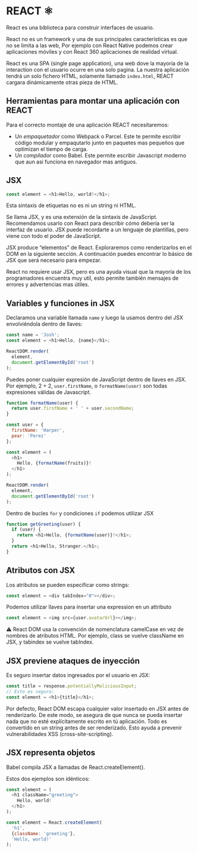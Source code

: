 # REACT ⚛️

React es una biblioteca para construir interfaces de usuario.

React no es un framework y una de sus principales características es que no se limita a las web, 
Por ejemplo con React Native podemos crear aplicaciones móviles y con React 360 aplicaciones de realidad virtual.

React es una SPA (single page application), una web dove la mayoría de la interaction con el usuario ocurre en una solo pagina. La nuestra aplicación tendrá un solo fichero HTML, solamente llamado `index.html`, REACT cargara dinámicamente otras pieza de HTML.

## Herramientas para montar una aplicación con REACT

Para el correcto montaje de una aplicación REACT necesitaremos:

- Un *empaquetador* como Webpack o Parcel. Este te permite escribir código modular y empaqutarlo junto en paquetes mas pequeños que optimizan el tiempo de carga.
- Un *compilador* como Babel. Este permite escribir Javascript moderno que aun asi funciona en navegador mas antiguos.

## JSX

```js
const element = <h1>Hello, world!</h1>;
```

Esta sintaxis de etiquetas no es ni un string ni HTML.

Se llama JSX, y es una extensión de la sintaxis de JavaScript. Recomendamos usarlo con React para describir cómo debería ser la interfaz de usuario. JSX puede recordarte a un lenguaje de plantillas, pero viene con todo el poder de JavaScript.

JSX produce “elementos” de React. Exploraremos como renderizarlos en el DOM en la siguiente sección. A continuación puedes encontrar lo básico de JSX que será necesario para empezar.

React no requiere usar JSX, pero es una ayuda visual que la mayoría de los programadores encuentra muy util, esto permite también mensajes de errores y advertencias mas útiles.

## Variables y funciones in JSX

Declaramos una variable llamada `name` y luego la usamos dentro del JSX envolviéndola dentro de llaves:

```js
const name = 'Josh';
const element = <h1>Hello, {name}</h1>;

ReactDOM.render(
  element,
  document.getElementById('root')
);
```

Puedes poner cualquier expresión de JavaScript dentro de llaves en JSX. Por ejemplo, 2 + 2, `user.firstName`, o `formatName(user)` son todas expresiones válidas de Javascript.

```js
function formatName(user) {
  return user.firstName + ' ' + user.secondName;
}

const user = {
  firstName: 'Harper',
  pear: 'Perez'
};

const element = (
  <h1>
    Hello, {formatName(fruits)}!  
  </h1>
);

ReactDOM.render(
  element,
  document.getElementById('root')
);
```

Dentro de bucles `for` y condiciones `if` podemos utilizar JSX

```js
function getGreeting(user) {
  if (user) {
    return <h1>Hello, {formatName(user)}!</h1>;
  }
  return <h1>Hello, Stranger.</h1>;
}
```

## Atributos con JSX

Los atributos se pueden especificar como strings:

```js
const element = <div tabIndex="0"></div>;
```

Podemos utilizar llaves para insertar una expression en un attributo

```js
const element = <img src={user.avatarUrl}></img>;
```

⚠️ React DOM usa la convención de nomenclatura camelCase en vez de nombres de atributos HTML. Por ejemplo, class se vuelve className en JSX, y tabindex se vuelve tabIndex.

## JSX previene ataques de inyección

Es seguro insertar datos ingresados por el usuario en JSX:

```js
const title = response.potentiallyMaliciousInput;
// Esto es seguro:
const element = <h1>{title}</h1>;
```

Por defecto, React DOM escapa cualquier valor insertado en JSX antes de renderizarlo. De este modo, se asegura de que nunca se pueda insertar nada que no esté explícitamente escrito en tú aplicación. Todo es convertido en un string antes de ser renderizado. Esto ayuda a prevenir vulnerabilidades XSS (cross-site-scripting).

## JSX representa objetos

Babel compila JSX a llamadas de React.createElement().

Estos dos ejemplos son idénticos:

```js
const element = (
  <h1 className="greeting">
    Hello, world!
  </h1>
);
```
```js
const element = React.createElement(
  'h1',
  {className: 'greeting'},
  'Hello, world!'
);
```
